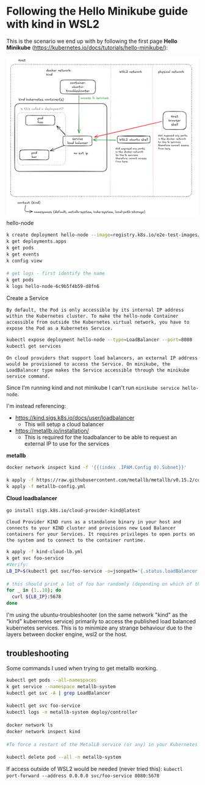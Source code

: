 # Following the Hello Minikube guide with kind in WSL2

This is the scenario we end up with by following the first page **Hello Minikube** (https://kubernetes.io/docs/tutorials/hello-minikube/):

![scenario](https://github.com/joellindberg/kubernetes-lab/raw/main/kind/kubernetes-lab-kind-01.png)
hello-node



~~~bash
k create deployment hello-node --image=registry.k8s.io/e2e-test-images/agnhost:2.53 -- /agnhost netexec --http-port=8080
k get deployments.apps
k get pods
k get events
k config view

# get logs - first identify the name
k get pods
k logs hello-node-6c9b5f4b59-d8fn6

~~~


Create a Service

    By default, the Pod is only accessible by its internal IP address within the Kubernetes cluster. To make the hello-node Container accessible from outside the Kubernetes virtual network, you have to expose the Pod as a Kubernetes Service.

~~~bash
kubectl expose deployment hello-node --type=LoadBalancer --port=8080
kubectl get services

~~~


    On cloud providers that support load balancers, an external IP address would be provisioned to access the Service. On minikube, the LoadBalancer type makes the Service accessible through the minikube service command.

Since I'm running kind and not minikube I can't run `minikube service hello-node`.

I'm instead referencing:

* https://kind.sigs.k8s.io/docs/user/loadbalancer
    - This will setup a cloud balancer
* https://metallb.io/installation/
    - This is required for the loadbalancer to be able to request an external IP to use for the services

**metallb**
~~~bash
docker network inspect kind -f '{{(index .IPAM.Config 0).Subnet}}'

k apply -f https://raw.githubusercontent.com/metallb/metallb/v0.15.2/config/manifests/metallb-native.yaml
k apply -f metallb-config.yml
~~~

**Cloud loadbalancer**

`go install sigs.k8s.io/cloud-provider-kind@latest`

    Cloud Provider KIND runs as a standalone binary in your host and connects to your KIND cluster and provisions new Load Balancer containers for your Services. It requires privileges to open ports on the system and to connect to the container runtime.

~~~bash
k apply -f kind-cloud-lb.yml
k get svc foo-service
#Verify:
LB_IP=$(kubectl get svc/foo-service -o=jsonpath='{.status.loadBalancer.ingress[0].ip}')

# this should print a lot of foo bar randomly (depending on which of the pods receive the request)
for _ in {1..10}; do
  curl ${LB_IP}:5678
done
~~~


I'm using the ubuntu-troubleshooter (on the same network "kind" as the "kind" kubernetes service) primarily to access the published load balanced kubernetes services. This is to minimize any strange behaviour due to the layers between docker engine, wsl2 or the host.






## troubleshooting

Some commands I used when trying to get metallb working.

~~~bash
kubectl get pods --all-namespaces
k get service --namespace metallb-system
kubectl get svc -A | grep LoadBalancer

kubectl get svc foo-service
kubectl logs -n metallb-system deploy/controller

docker network ls
docker network inspect kind

#To force a restart of the MetalLB service (or any) in your Kubernetes cluster, especially after updating its configuration or IP pool, the cleanest way is to delete its pods—Kubernetes will automatically recreate them. This ensures the controller and speaker #components reload the latest config and reprocess any pending LoadBalancer services.

kubectl delete pod --all -n metallb-system
~~~

If access outside of WSL2 would be needed (never tried this): `kubectl port-forward --address 0.0.0.0 svc/foo-service 8080:5678`
